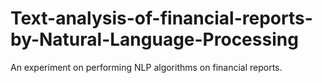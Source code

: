 # Text-analysis-of-financial-reports-by-Natural-Language-Processing
An experiment on performing NLP algorithms on financial reports.
